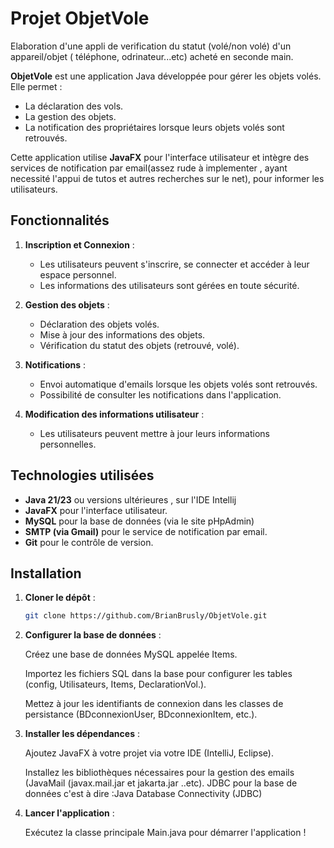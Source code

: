 # Projet ObjetVole
Elaboration d'une appli de verification du statut (volé/non volé) d'un appareil/objet ( téléphone, odrinateur...etc) acheté en seconde main.

**ObjetVole** est une application Java développée pour gérer les objets volés. Elle permet :
- La déclaration des vols.
- La gestion des objets.
- La notification des propriétaires lorsque leurs objets volés sont retrouvés.

Cette application utilise **JavaFX** pour l'interface utilisateur et intègre des services de notification par email(assez rude à implementer , ayant necessité l'appui de tutos et autres recherches sur le net), pour informer les utilisateurs.

## Fonctionnalités
1. **Inscription et Connexion** :
   - Les utilisateurs peuvent s'inscrire, se connecter et accéder à leur espace personnel.
   - Les informations des utilisateurs sont gérées en toute sécurité.

2. **Gestion des objets** :
   - Déclaration des objets volés.
   - Mise à jour des informations des objets.
   - Vérification du statut des objets (retrouvé, volé).

3. **Notifications** :
   - Envoi automatique d'emails lorsque les objets volés sont retrouvés.
   - Possibilité de consulter les notifications dans l'application.

4. **Modification des informations utilisateur** :
   - Les utilisateurs peuvent mettre à jour leurs informations personnelles.

## Technologies utilisées
- **Java 21/23** ou versions ultérieures , sur l'IDE Intellij
- **JavaFX** pour l'interface utilisateur.
- **MySQL** pour la base de données (via le site pHpAdmin)
- **SMTP (via Gmail)** pour le service de notification par email.
- **Git** pour le contrôle de version.

## Installation
1. **Cloner le dépôt** :
   ```bash
   git clone https://github.com/BrianBrusly/ObjetVole.git

2. **Configurer la base de données** :

    Créez une base de données MySQL appelée Items.

    Importez les fichiers SQL dans la base pour configurer les tables (config, Utilisateurs, Items, DeclarationVol.).

    Mettez à jour les identifiants de connexion dans les classes de persistance (BDconnexionUser, BDconnexionItem, etc.).

3. **Installer les dépendances** :

    Ajoutez JavaFX à votre projet via votre IDE (IntelliJ, Eclipse).

    Installez les bibliothèques nécessaires pour la gestion des emails (JavaMail (javax.mail.jar et jakarta.jar ..etc).
    JDBC pour la base de données c'est à dire :Java Database Connectivity (JDBC)

5. **Lancer l'application** :

    Exécutez la classe principale Main.java pour démarrer l'application !
